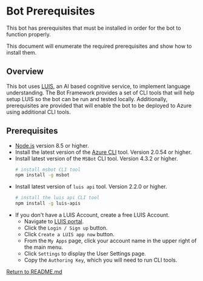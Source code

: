 # Bot Prerequisites
This bot has prerequisites that must be installed in order for the bot to function properly.

This document will enumerate the required prerequisites and show how to install them.

## Overview
This bot uses [LUIS][1], an AI based cognitive service, to implement language understanding.  The Bot Framework provides a set of CLI tools that will help setup LUIS so the bot can be run and tested locally.  Additionally, prerequisites are provided that will enable the bot to be deployed to Azure using additional CLI tools.

## Prerequisites
- [Node.js][4] version 8.5 or higher.
- Install the latest version of the [Azure CLI][6] tool. Version 2.0.54 or higher.
- Install latest version of the `MSBot` CLI tool. Version 4.3.2 or higher.
    ```bash
    # install msbot CLI tool
    npm install -g msbot
    ```
- Install latest version of `luis api` tool.  Version 2.2.0 or higher.
    ```bash
    # install the luis api CLI tool
    npm install -g luis-apis
    ```
- If you don't have a LUIS Account, create a free LUIS Account.
    - Navigate to [LUIS portal][1].
    - Click the `Login / Sign up` button.
    - Click `Create a LUIS app now` button.
    - From the `My Apps` page, click your account name in the upper right of the main menu.
    - Click `Settings` to display the User Settings page.
    - Copy the `Authoring Key`, which you will need to run CLI tools.

[Return to README.md][3]


[1]: https://www.luis.ai
[3]: ./README.md
[4]: https://nodejs.org
[5]: https://azure.microsoft.com/free/
[6]: https://docs.microsoft.com/cli/azure/install-azure-cli?view=azure-cli-latest
